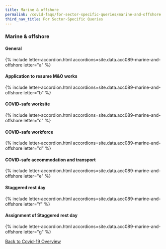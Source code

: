 ```yaml
---
title: Marine & offshore
permalink: /covid-faqs/for-sector-specific-queries/marine-and-offshore
third_nav_title: For Sector-Specific Queries
---
```


### Marine & offshore

#### General

{% include letter-accordion.html accordions=site.data.acc089-marine-and-offshore letter="a" %}

#### Application to resume M&O works

{% include letter-accordion.html accordions=site.data.acc089-marine-and-offshore letter="b" %}

#### COVID-safe worksite

{% include letter-accordion.html accordions=site.data.acc089-marine-and-offshore letter="c" %}

#### COVID-safe workforce

{% include letter-accordion.html accordions=site.data.acc089-marine-and-offshore letter="d" %}

#### COVID-safe accommodation and transport

{% include letter-accordion.html accordions=site.data.acc089-marine-and-offshore letter="e" %}

#### Staggered rest day

{% include letter-accordion.html accordions=site.data.acc089-marine-and-offshore letter="f" %}

#### Assignment of Staggered rest day

{% include letter-accordion.html accordions=site.data.acc089-marine-and-offshore letter="g" %}

[Back to Covid-19 Overview](/covid/)

<script src="/jquery/loadFuse.js"></script>
